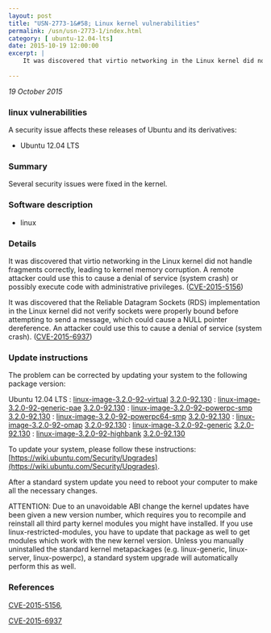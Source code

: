 ```yaml
---
layout: post
title: "USN-2773-1&#58; Linux kernel vulnerabilities"
permalink: /usn/usn-2773-1/index.html
category: [ ubuntu-12.04-lts]
date: 2015-10-19 12:00:00
excerpt: |
    It was discovered that virtio networking in the Linux kernel did not handle fragments correctly, leading to kernel memory corruption. A remote attacker could use this to cause a denial of service (system crash) or possibly execute code with administrative privileges. ([CVE-2015-5156](http://people.ubuntu.com/~ubuntu-security/cve/CVE-2015-5156))
    
--- 
```

 
 

*19 October 2015*

### linux vulnerabilities

A security issue affects these releases of Ubuntu and its derivatives:

* Ubuntu 12.04 LTS

### Summary

Several security issues were fixed in the kernel. 

### Software description

* linux 

### Details

It was discovered that virtio networking in the Linux kernel did not handle fragments correctly, leading to kernel memory corruption. A remote attacker could use this to cause a denial of service (system crash) or possibly execute code with administrative privileges. ([CVE-2015-5156](http://people.ubuntu.com/~ubuntu-security/cve/CVE-2015-5156))

It was discovered that the Reliable Datagram Sockets (RDS) implementation in the Linux kernel did not verify sockets were properly bound before attempting to send a message, which could cause a NULL pointer dereference. An attacker could use this to cause a denial of service (system crash). ([CVE-2015-6937](http://people.ubuntu.com/~ubuntu-security/cve/CVE-2015-6937)) 

### Update instructions

The problem can be corrected by updating your system to the following package version:

Ubuntu 12.04 LTS
 : [linux-image-3.2.0-92-virtual](https://launchpad.net/ubuntu/+source/linux) <span> [3.2.0-92.130](https://launchpad.net/ubuntu/+source/linux/3.2.0-92.130) </span> 
 : [linux-image-3.2.0-92-generic-pae](https://launchpad.net/ubuntu/+source/linux) <span> [3.2.0-92.130](https://launchpad.net/ubuntu/+source/linux/3.2.0-92.130) </span> 
 : [linux-image-3.2.0-92-powerpc-smp](https://launchpad.net/ubuntu/+source/linux) <span> [3.2.0-92.130](https://launchpad.net/ubuntu/+source/linux/3.2.0-92.130) </span> 
 : [linux-image-3.2.0-92-powerpc64-smp](https://launchpad.net/ubuntu/+source/linux) <span> [3.2.0-92.130](https://launchpad.net/ubuntu/+source/linux/3.2.0-92.130) </span> 
 : [linux-image-3.2.0-92-omap](https://launchpad.net/ubuntu/+source/linux) <span> [3.2.0-92.130](https://launchpad.net/ubuntu/+source/linux/3.2.0-92.130) </span> 
 : [linux-image-3.2.0-92-generic](https://launchpad.net/ubuntu/+source/linux) <span> [3.2.0-92.130](https://launchpad.net/ubuntu/+source/linux/3.2.0-92.130) </span> 
 : [linux-image-3.2.0-92-highbank](https://launchpad.net/ubuntu/+source/linux) <span> [3.2.0-92.130](https://launchpad.net/ubuntu/+source/linux/3.2.0-92.130) </span> 

To update your system, please follow these instructions: [https://wiki.ubuntu.com/Security/Upgrades](https://wiki.ubuntu.com/Security/Upgrades).

After a standard system update you need to reboot your computer to make all the necessary changes.

ATTENTION: Due to an unavoidable ABI change the kernel updates have been given a new version number, which requires you to recompile and reinstall all third party kernel modules you might have installed. If you use linux-restricted-modules, you have to update that package as well to get modules which work with the new kernel version. Unless you manually uninstalled the standard kernel metapackages (e.g. linux-generic, linux-server, linux-powerpc), a standard system upgrade will automatically perform this as well. 

### References

 
 [CVE-2015-5156](http://people.ubuntu.com/~ubuntu-security/cve/CVE-2015-5156), 

 [CVE-2015-6937](http://people.ubuntu.com/~ubuntu-security/cve/CVE-2015-6937)
 

